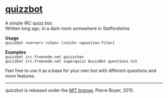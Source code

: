 [quizzbot](https://github.com/npny/quizzbot)
========
A simple IRC quizz bot.  
Written long ago, in a dark room somewhere in Staffordshire

**Usage**  
`quizzbot <server> <chan> [<nick> <question-file>]`

**Examples**  
`quizzbot irc.freenode.net quizzchan`  
`quizzbot irc.freenode.net superquizz QuizzBot questions.txt`

Feel free to use it as a base for your own bot with different questions and more features.

---
quizzbot is released under the [MIT license](http://opensource.org/licenses/mit-license.php). Pierre Boyer, 2015.